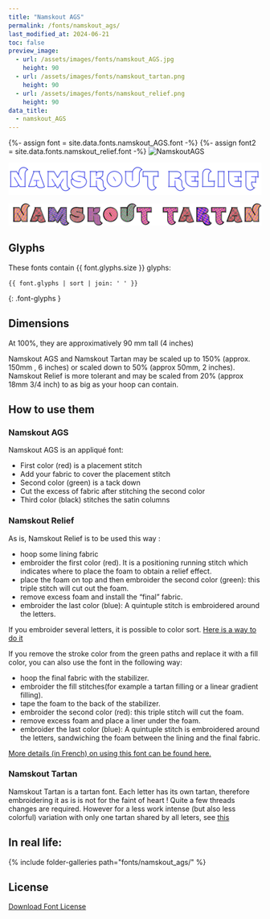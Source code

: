 ```yaml
---
title: "Namskout AGS"
permalink: /fonts/namskout_ags/
last_modified_at: 2024-06-21
toc: false
preview_image:
  - url: /assets/images/fonts/namskout_AGS.jpg
    height: 90
  - url: /assets/images/fonts/namskout_tartan.png
    height: 90
  - url: /assets/images/fonts/namskout_relief.png
    height: 90
data_title:
  - namskout_AGS
---
```

{%- assign font = site.data.fonts.namskout_AGS.font -%}
{%- assign font2 = site.data.fonts.namskout_relief.font -%}
![NamskoutAGS](/assets/images/fonts/namskout_AGS.jpg)

![Namskout_relief](/assets/images/fonts/namskout_relief.png)

![NamskoutTartan](/assets/images/fonts/namskout_tartan.png)

## Glyphs

These fonts contain  {{ font.glyphs.size }} glyphs:

```
{{ font.glyphs | sort | join: ' ' }}
```
{: .font-glyphs }

## Dimensions

At 100%, they are approximatively  90 mm tall (4 inches)
 
Namskout AGS and Namskout Tartan may be scaled up to 150% (approx. 150mm , 6 inches) or scaled down to 50% (approx 50mm, 2 inches).
Namskout Relief  is more tolerant and  may  be scaled from 20% (approx 18mm 3/4 inch) to as big as your hoop can contain.

## How to use them

### Namskout  AGS

Namskout AGS is  an appliqué font:

* First color (red) is a placement stitch
* Add your fabric to cover  the placement stitch
* Second color (green) is a tack down
* Cut  the excess of fabric after stitching the second color
* Third color (black) stitches the satin  columns

### Namskout Relief

As is, Namskout Relief is to be used this way :

*  hoop some lining fabric
* embroider the first color (red). It is a positioning running stitch which indicates where to place the foam to obtain a relief effect.
* place the foam on top and then embroider the second color (green): this triple stitch will cut out the foam.
* remove excess foam and install the “final” fabric.
*  embroider the last color (blue): A quintuple stitch is embroidered around the letters.

If you embroider several letters, it is possible to color sort. [Here is a way to do it](/docs/lettering/#color-sorting)

If you remove the stroke color from the green paths and replace it with a fill color, you can also use the font in the following way:
* hoop the final fabric with the stabilizer.
* embroider the fill stitches(for example a tartan filling or a linear gradient filling).
* tape the foam to the back of the stabilizer.
* embroider the second color (red): this triple stitch will cut the foam.
* remove excess foam and place a liner under the foam.
* embroider the last color (blue): A quintuple stitch is embroidered around the letters, sandwiching the foam between the lining and the final fabric.

[More details (in  French) on using this font can be found here.](https://lyogau.over-blog.com/2024/06/broderie-en-relief-mousse-puffy-ou-autre.html)

###  Namskout Tartan

Namskout Tartan is a  tartan font. Each letter has its own tartan, therefore embroidering it as is is not for the faint of heart ! Quite a few threads changes are required. However for a less work intense (but also less colorful) variation with only one tartan shared by all leters, see  [this](https://inkstitch.org//fr/tutorials/make_tartan_font_easier/) 

## In real life:

{% include folder-galleries path="fonts/namskout_ags/" %}

## License

[Download Font License](https://github.com/inkstitch/inkstitch/tree/main/fonts/namskout_AGS/LICENSE)
